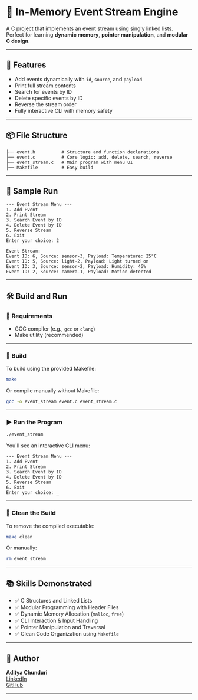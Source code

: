 # 📡 In-Memory Event Stream Engine

A C project that implements an event stream using singly linked lists.  
Perfect for learning **dynamic memory**, **pointer manipulation**, and **modular C design**.

---

## 🚀 Features

- Add events dynamically with `id`, `source`, and `payload`
- Print full stream contents
- Search for events by ID
- Delete specific events by ID
- Reverse the stream order
- Fully interactive CLI with memory safety

---

## 📦 File Structure

```
├── event.h          # Structure and function declarations
├── event.c          # Core logic: add, delete, search, reverse
├── event_stream.c   # Main program with menu UI
├── Makefile         # Easy build
```

---

## 🧪 Sample Run

```
--- Event Stream Menu ---
1. Add Event
2. Print Stream
3. Search Event by ID
4. Delete Event by ID
5. Reverse Stream
6. Exit
Enter your choice: 2

Event Stream:
Event ID: 6, Source: sensor-3, Payload: Temperature: 25°C
Event ID: 5, Source: light-2, Payload: Light turned on
Event ID: 3, Source: sensor-2, Payload: Humidity: 46%
Event ID: 2, Source: camera-1, Payload: Motion detected
```

---

## 🛠 Build and Run

### 🔧 Requirements

- GCC compiler (e.g., `gcc` or `clang`)
- Make utility (recommended)

---

### 🔨 Build

To build using the provided Makefile:

```bash
make
```

Or compile manually without Makefile:

```bash
gcc -o event_stream event.c event_stream.c
```

---

### ▶️ Run the Program

```bash
./event_stream
```

You'll see an interactive CLI menu:

```
--- Event Stream Menu ---
1. Add Event
2. Print Stream
3. Search Event by ID
4. Delete Event by ID
5. Reverse Stream
6. Exit
Enter your choice: _
```

---

### 🧼 Clean the Build

To remove the compiled executable:

```bash
make clean
```

Or manually:

```bash
rm event_stream
```

---

## 📚 Skills Demonstrated

- ✅ C Structures and Linked Lists  
- ✅ Modular Programming with Header Files  
- ✅ Dynamic Memory Allocation (`malloc`, `free`)  
- ✅ CLI Interaction & Input Handling  
- ✅ Pointer Manipulation and Traversal  
- ✅ Clean Code Organization using `Makefile`

---

## 📌 Author

**Aditya Chunduri**  
[LinkedIn](https://linkedin.com/in/adityachunduri)  
[GitHub](https://github.com/Chunduri-Aditya)

---
